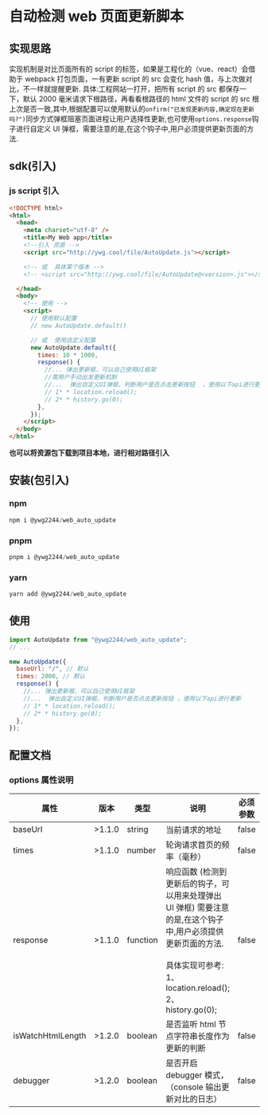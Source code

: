 # 自动检测 web 页面更新脚本

## 实现思路

实现机制是对比页面所有的 script 的标签，如果是工程化的（vue、react）会借助于 webpack 打包页面，一有更新 script 的 src 会变化 hash 值，与上次做对比，不一样就提醒更新.
具体:工程网站一打开，把所有 script 的 src 都保存一下，默认 2000 毫米请求下根路径，再看看根路径的 html 文件的 script 的 src 根上次是否一致,其中,根据配置可以使用默认的`onfirm("已发现更新内容,确定现在更新吗?")`同步方式弹框阻塞页面进程让用户选择性更新,也可使用`options.response`钩子进行自定义 UI 弹框，需要注意的是,在这个钩子中,用户必须提供更新页面的方法.

## sdk(引入)

### js script 引入

```html
<!DOCTYPE html>
<html>
  <head>
    <meta charset="utf-8" />
    <title>My Web app</title>
    <!--引入 资源 -->
    <script src="http://ywg.cool/file/AutoUpdate.js"></script>

    <!-- 或  具体某个版本 -->
    <!-- <script src="http://ywg.cool/file/AutoUpdate@<version>.js"></script> http://ywg.cool/file/AutoUpdate@1.2.4.js -->

  </head>
  <body>
    <!-- 使用 -->
    <script>
      // 使用默认配置
      // new AutoUpdate.default()

      // 或  使用自定义配置
      new AutoUpdate.default({
        times: 10 * 1000,
        response() {
          //... 弹出更新框，可以自己使用UI框架
          //需用户手动出发更新机制
          //...  弹出自定义UI弹框，判断用户是否点击更新按钮  ，使用以下api进行更新
          // 1* * location.reload();
          // 2* * history.go(0);
        },
      });
    </script>
  </body>
</html>
```

**也可以将资源包下载到项目本地，进行相对路径引入**

## 安装(包引入)

### npm

```javascript
npm i @ywg2244/web_auto_update
```

### pnpm

```javascript
pnpm i @ywg2244/web_auto_update
```

### yarn

```javascript
yarn add @ywg2244/web_auto_update
```

## 使用

```javascript
import AutoUpdate from "@ywg2244/web_auto_update";
// ...

new AutoUpdate({
  baseUrl: "/", // 默认
  times: 2000, // 默认
  response() {
    //... 弹出更新框，可以自己使用UI框架
    //...  弹出自定义UI弹框，判断用户是否点击更新按钮 ，使用以下api进行更新
    // 1* * location.reload();
    // 2* * history.go(0);
  },
});
```

## 配置文档

### options 属性说明

| 属性              | 版本   | 类型     | 说明                                                                                                                                                    | 必须参数 | 默认值 |
| ----------------- | ------ | -------- | ------------------------------------------------------------------------------------------------------------------------------------------------------- | -------- | :----- |
| baseUrl           | >1.1.0 | string   | 当前请求的地址                                                                                                                                          | false    | '/'    |
| times             | >1.1.0 | number   | 轮询请求首页的频率（毫秒）                                                                                                                              | false    | 2000   |
| response          | >1.1.0 | function | 响应函数 (检测到更新后的钩子，可以用来处理弹出 UI 弹框) 需要注意的是,在这个钩子中,用户必须提供更新页面的方法. <br/><br/> 具体实现可参考:<br />1、 location.reload(); <br/>2、 history.go(0); | false    |        |
| isWatchHtmlLength | >1.2.0 | boolean  | 是否监听 html 节点字符串长度作为更新的判断                                                                                                              | false    | false  |
| debugger          | >1.2.0 | boolean  | 是否开启 debugger 模式，（console 输出更新对比的日志）                                                                                                  | false    | false  |
